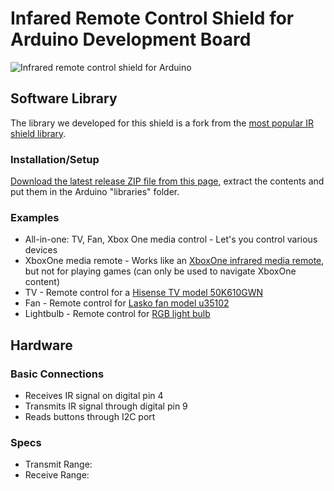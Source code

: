 # Infared Remote Control Shield for Arduino Development Board

![Infrared remote control shield for Arduino](https://raw.github.com/AllAboutEE/Infrared-Shield-for-Arduino/master/Hardware/Arduino-Infrared-Shield-Remote-Control-Angle-View.jpg)

## Software Library
The library we developed for this shield is a fork from the [most popular IR shield library](https://github.com/shirriff/Arduino-IRremote).

### Installation/Setup
[Download the latest release ZIP file from this page](https://github.com/AllAboutEE/Arduino-Infrared-Shield-Library/releases), extract the contents and put them in the Arduino "libraries" folder.

### Examples

* All-in-one: TV, Fan, Xbox One media control - Let's you control various devices
* XboxOne media remote - Works like an [XboxOne infrared media remote](http://www.xbox.com/en-US/xbox-one/accessories/controllers/media-remote), but not for playing games (can only be used to navigate XboxOne content)
* TV - Remote control for a [Hisense TV model 50K610GWN](http://global.hisense.com/product/northa/tv/led/K610/201401/t20140117_86826.htm)
* Fan - Remote control for [Lasko fan model u35102](http://www.laskoproducts.com/oscillating-high-velocity-fan-with-remote-control-model-u35102/)
* Lightbulb - Remote control for [RGB light bulb](http://www.amazon.com/SUPERNIGHT-Standard-Changing-Dimmable-Decoration/dp/B00CEOSGRY/ref=sr_1_sc_1?ie=UTF8&qid=1431819498&sr=8-1-spell&keywords=rgb+ir+light+bolb)

## Hardware

### Basic Connections

* Receives IR signal on digital pin 4
* Transmits IR signal through digital pin 9
* Reads buttons through I2C port


### Specs

* Transmit Range: 
* Receive Range:
